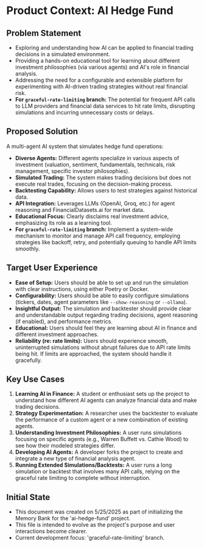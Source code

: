 # Product Context: AI Hedge Fund

## Problem Statement

- Exploring and understanding how AI can be applied to financial trading decisions in a simulated environment.
- Providing a hands-on educational tool for learning about different investment philosophies (via various agents) and AI's role in financial analysis.
- Addressing the need for a configurable and extensible platform for experimenting with AI-driven trading strategies without real financial risk.
- **For `graceful-rate-limiting` branch:** The potential for frequent API calls to LLM providers and financial data services to hit rate limits, disrupting simulations and incurring unnecessary costs or delays.

## Proposed Solution

A multi-agent AI system that simulates hedge fund operations:
- **Diverse Agents:** Different agents specialize in various aspects of investment (valuation, sentiment, fundamentals, technicals, risk management, specific investor philosophies).
- **Simulated Trading:** The system makes trading decisions but does not execute real trades, focusing on the decision-making process.
- **Backtesting Capability:** Allows users to test strategies against historical data.
- **API Integration:** Leverages LLMs (OpenAI, Groq, etc.) for agent reasoning and FinancialDatasets.ai for market data.
- **Educational Focus:** Clearly disclaims real investment advice, emphasizing its role as a learning tool.
- **For `graceful-rate-limiting` branch:** Implement a system-wide mechanism to monitor and manage API call frequency, employing strategies like backoff, retry, and potentially queuing to handle API limits smoothly.

## Target User Experience

- **Ease of Setup:** Users should be able to set up and run the simulation with clear instructions, using either Poetry or Docker.
- **Configurability:** Users should be able to easily configure simulations (tickers, dates, agent parameters like `--show-reasoning` or `--ollama`).
- **Insightful Output:** The simulation and backtester should provide clear and understandable output regarding trading decisions, agent reasoning (if enabled), and performance metrics.
- **Educational:** Users should feel they are learning about AI in finance and different investment approaches.
- **Reliability (re: rate limits):** Users should experience smooth, uninterrupted simulations without abrupt failures due to API rate limits being hit. If limits are approached, the system should handle it gracefully.

## Key Use Cases

1.  **Learning AI in Finance:** A student or enthusiast sets up the project to understand how different AI agents can analyze financial data and make trading decisions.
2.  **Strategy Experimentation:** A researcher uses the backtester to evaluate the performance of a custom agent or a new combination of existing agents.
3.  **Understanding Investment Philosophies:** A user runs simulations focusing on specific agents (e.g., Warren Buffett vs. Cathie Wood) to see how their modeled strategies differ.
4.  **Developing AI Agents:** A developer forks the project to create and integrate a new type of financial analysis agent.
5.  **Running Extended Simulations/Backtests:** A user runs a long simulation or backtest that involves many API calls, relying on the graceful rate limiting to complete without interruption.

## Initial State
- This document was created on 5/25/2025 as part of initializing the Memory Bank for the 'ai-hedge-fund' project.
- This file is intended to evolve as the project's purpose and user interactions become clearer.
- Current development focus: 'graceful-rate-limiting' branch.
